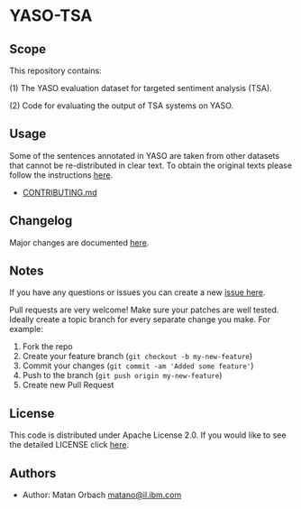# YASO-TSA

<!-- Not always needed, but a scope helps the user understand in a short sentance like below, why this repo exists -->
## Scope

This repository contains:

 (1) The YASO evaluation dataset for targeted sentiment analysis (TSA).

 (2) Code for evaluating the output of TSA systems on YASO.  

## Usage

Some of the sentences annotated in YASO are taken from other datasets that cannot be re-distributed in clear text. To obtain the original texts please follow the instructions [here](yaso_tsa/data/README.md). 

* [CONTRIBUTING.md](CONTRIBUTING.md)
<!-- A Changelog allows you to track major changes and things that happen, https://github.com/github-changelog-generator/github-changelog-generator can help automate the process -->

## Changelog

Major changes are documented [here](CHANGELOG.md).

<!-- The following are OPTIONAL, but strongly suggested to have in your repository. 
* [dco.yml](.github/dco.yml) - This enables DCO bot for you, please take a look https://github.com/probot/dco for more details.
* [travis.yml](.travis.yml) - This is a example `.travis.yml`, please take a look https://docs.travis-ci.com/user/tutorial/ for more details.
-->

<!-- A notes section is useful for anything that isn't covered in the Usage or Scope. Like what we have below. -->
## Notes

<!--
**NOTE: This repository has been configured with the [DCO bot](https://github.com/probot/dco).
When you set up a new repository that uses the Apache license, you should
use the DCO to manage contributions. The DCO bot will help enforce that.
Please contact one of the IBM GH Org stewards.**
-->

If you have any questions or issues you can create a new [issue here][issues].

Pull requests are very welcome! Make sure your patches are well tested.
Ideally create a topic branch for every separate change you make. For
example:

1. Fork the repo
2. Create your feature branch (`git checkout -b my-new-feature`)
3. Commit your changes (`git commit -am 'Added some feature'`)
4. Push to the branch (`git push origin my-new-feature`)
5. Create new Pull Request

## License

This code is distributed under Apache License 2.0. If you would like to see the detailed LICENSE click [here](LICENSE).

## Authors

- Author: Matan Orbach <matano@il.ibm.com>

[issues]: https://github.com/IBM/yaso-tsa/issues/new
